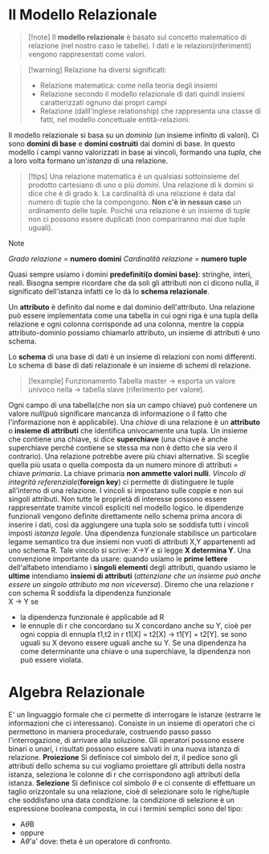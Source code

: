 #  Il Modello Relazionale
>[!note] Il **modello relazionale** è basato sul concetto matematico di relazione (nel nostro caso le tabelle). I dati e le relazioni(riferimenti) vengono rappresentati come valori.

>[!warning] Relazione ha diversi significati:
> - Relazione matematica: come nella teoria degli insiemi
>- Relazione secondo il modello relazionale di dati quindi insiemi caratterizzati ognuno dai propri campi
> - Relazione (dalll'inglese relationship) che rappresenta una classe di fatti, nel modello concettuale entità-relazioni.

Il modello relazionale si basa su un *dominio* (un insieme infinito di valori). Ci sono **domini di base** e **domini costruiti** dai domini di base. In questo modello i campi vanno valorizzati in base ai vincoli, formando una *tupla*, che a loro volta formano un'*istanza* di una relazione. 

>[!tips] Una relazione matematica è un qualsiasi sottoinsieme del prodotto cartesiano di uno o più *domini*. Una relazione di k domini si dice che è di grado k. La cardinalità di una relazione è data dal numero di tuple che la compongono. **Non c'è in nessun caso** un ordinamento delle tuple. Poiché una relazione è un insieme di tuple non ci possono essere duplicati (non compariranno mai due tuple uguali).

>[!note]  
>*Grado relazione* = **numero domini**
*Cardinalità relazione* = **numero tuple**

Quasi sempre usiamo i domini **predefiniti(o domini base)**: stringhe, interi, reali. Bisogna sempre ricordare che da soli gli attributi non ci dicono nulla, il significato dell'istanza infatti ce lo dà lo **schema relazionale**.

Un **attributo** è definito dal nome e dal dominio dell'attributo. Una relazione può essere implementata come una tabella in cui ogni riga è una tupla della relazione e ogni colonna corrisponde ad una colonna, mentre la coppia attributo-dominio possiamo chiamarlo attributo, un insieme di attributi è uno schema. 

Lo **schema** di una base di dati è un insieme di relazioni con nomi differenti. Lo schema di base di dati relazionale è un insieme di schemi di relazione. 
>[!example]  Funzionamento
>Tabella master -> esporta un valore univoco nella -> tabella slave (riferimento per valore).


Ogni campo di una tabella(che non sia un campo chiave) può contenere un valore *null*(può significare mancanza di informazione o il fatto che l'informazione non è applicabile).
Una *chiave* di una relazione è un **attributo** o **insieme di attributi** che identifica univocamente una tupla. Un insieme che contiene una chiave, si dice **superchiave** (una chiave è anche superchiave perché contiene se stessa ma non è detto che sia vero il contrario).
Una relazione potrebbe avere più chiavi alternative. Si sceglie quella più usata o quella composta da un numero minore di attributi = chiave *primaria*. La chiave primaria **non ammette valori nulli**.
*Vincolo di integrità referenziale*(**foreign key**) ci permette di distinguere le tuple all'interno di una relazione. I vincoli si impostano sulle coppie e non sui singoli attributi. Non tutte le proprietà di interesse possono essere rappresentate tramite vincoli espliciti nel modello logico. le dipendenze funzionali vengono definite direttamente nello schema prima ancora di inserire i dati, così da aggiungere una tupla solo se soddisfa tutti i vincoli imposti  *istanza legale*.
Una dipendenza funzionale stabilisce un particolare legame semantico tra due insiemi non vuoti di attributi X,Y appartenenti ad uno schema R. Tale vincolo si scrive: *X->Y* e si legge **X determina Y**. Una convenzione importante da usare: quando usiamo le **prime lettere** dell'alfabeto intendiamo i **singoli elementi** degli attributi, quando usiamo le **ultime** intendiamo **insiemi di attributi** (*attenzione che un insieme può anche essere un singolo attributo ma non viceversa*).
Diremo che una relazione r con schema R soddisfa la dipendenza funzionale  
X -> Y se
- la dipendenza funzionale è applicabile ad R
- le ennuple di r che concordano su X concordano anche su Y, cioè per ogni coppia di ennupla t1,t2 in r
	 t1[X] = t2[X] -> t1[Y] = t2[Y].
se sono uguali su X devono essere uguali anche su Y.
Se una dipendenza ha come determinante una chiave o una superchiave, la dipendenza non può essere violata.

# Algebra Relazionale
E' un linguaggio formale che ci permette di interrogare le istanze (estrarre le informazioni che ci interessano). Consiste in un insieme di operatori che ci permettono in maniera procedurale, costruendo passo passo l'interrogazione, di arrivare alla soluzione. Gli operatori possono essere binari o unari, i risultati possono essere salvati in una nuova istanza di relazione.
**Proiezione**
Si definisce col simbolo del *$\pi$*, il pedice sono gli attributi dello schema su cui vogliamo proiettare gli attributi della nostra istanza, seleziona le colonne di r che corrispondono agli attributi della istanza.
**Selezione**
Si definisce col simbolo $\theta$ e ci consente di effettuare un taglio orizzontale su una relazione, cioè di selezionare solo le righe/tuple che soddisfano una data condizione. la condizione di selezione è un espressione booleana composta, in cui i termini semplici sono del tipo:
- A$\theta$B
- oppure
- A$\theta$'a'
dove:
theta è un operatore di confronto.



